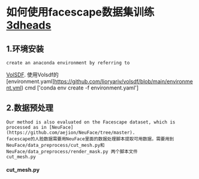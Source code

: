# 如何使用facescape数据集训练[3dheads](https://github.com/xubaixinxbx/3dheads.git)

## 1.环境安装

    create an anaconda environment by referring to 
[VolSDF](https://github.com/lioryariv/volsdf.git).
使用Volsdf的[environment.yaml]https://github.com/lioryariv/volsdf/blob/main/environment.yml)
cmd ['conda env create -f environment.yaml']



## 2.数据预处理

    Our method is also evaluated on the Facescape dataset, which is processed as in [NeuFace](https://github.com/aejion/NeuFace/tree/master).
    facescape的人脸数据需要用NeuFace里面的数据处理脚本提取可用数据，需要用到NeuFace/data_preprocess/cut_mesh.py和NeuFace/data_preprocess/render_mask.py 两个脚本文件
    cut_mesh.py

#### cut_mesh.py

